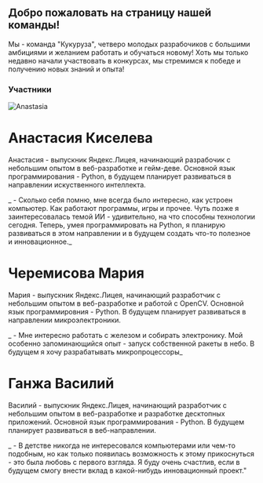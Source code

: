 ## Добро пожаловать на страницу нашей команды!
Мы - команда "Кукуруза", четверо молодых разрабочиков с большими амбициями и желанием работать и обучаться новому! Хоть мы только недавно начали участвовать в конкурсах, мы стремимся к победе и получению новых знаний и опыта!

### Участники

![Anastasia](https://i.pinimg.com/originals/91/67/c9/9167c901f82cca2dae36b2979179a0e3.png)

# Анастасия Киселева

Анастасия - выпускник Яндекс.Лицея, начинающий разрабочик с небольшим опытом в веб-разработке и гейм-деве. Основной язык программирования - Python, в будущем планирует развиваться в направлении искуственного интеллекта. 

_ - Сколько себя помню, мне всегда было интересно, как устроен компьютер. Как работают программы, игры и прочее. Чуть позже я заинтересовалась темой ИИ - удивительно, на что способны технологии сегодня. Теперь, умея программировать на Python, я планирую развиваться в этом направлении и в будущем создать что-то полезное и инновационное._

# Черемисова Мария

Мария - выпускник Яндекс.Лицея, начинающий разработчик с небольшим опытом в веб-разработке и работой с OpenCV. Основной язык программировния - Python. В будущем планирует развиваться в направлении микроэлектроники. 

_ - Мне интересно работать с железом и собирать электронику. Мой особенно запоминающийся опыт - запуск собственной ракеты в небо. В будущем я хочу разрабатывать микропроцессоры_

# Ганжа Василий 

Василий - выпускник Яндекс.Лицея, начинающий разработчик с небольшим опытом в веб-разработке и разработке десктопных приложений. Основной язык программирования - Python. В будущем планирует развиваться в веб-направлении.

_ - В детстве никогда не интересовался компьютерами или чем-то подобным, но как только появилась возможность к этому прикоснуться - это была любовь с первого взгляда. Я буду очень счастлив, если в будущем смогу внести вклад в какой-нибудь инновационный проект."

